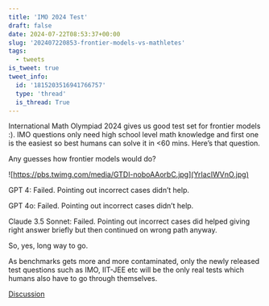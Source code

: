 ```yaml
---
title: 'IMO 2024 Test'
draft: false
date: 2024-07-22T08:53:37+00:00
slug: '202407220853-frontier-models-vs-mathletes'
tags:
  - tweets
is_tweet: true
tweet_info:
  id: '1815203516941766757'
  type: 'thread'
  is_thread: True
---
```




International Math Olympiad 2024 gives us good test set for frontier models :). IMO questions only need high school level math knowledge and first one is the easiest so best humans can solve it in &lt;60 mins. Here’s that question.

Any guesses how frontier models would do?

![https://pbs.twimg.com/media/GTDl-noboAAorbC.jpg](YrIacIWVnO.jpg)

GPT 4: Failed. Pointing out incorrect cases didn’t help.

GPT 4o: Failed. Pointing out incorrect cases didn’t help.

Claude 3.5 Sonnet: Failed. Pointing out incorrect cases did helped giving right answer briefly but then continued on wrong path anyway.

So, yes, long way to go.

As benchmarks gets more and more contaminated, only the newly released test questions such as IMO, IIT-JEE etc will be the only real tests which humans also have to go through themselves.

[Discussion](https://x.com/sytelus/status/1815203516941766757)
